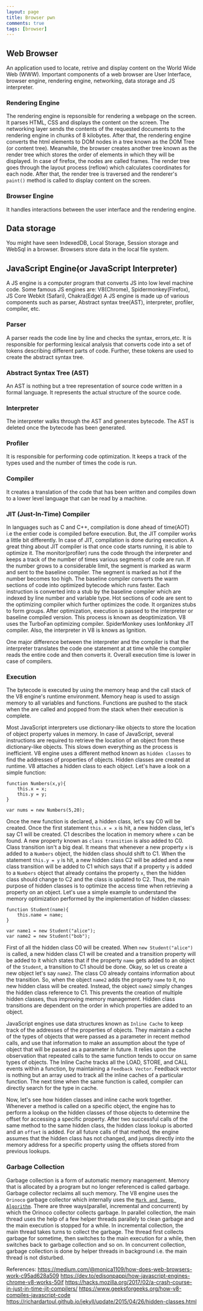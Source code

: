 ```yaml
---
layout: page
title: Browser pwn
comments: true
tags: [browser]
---
```


## Web Browser
An application used to locate, retrive and display content on the World Wide Web (WWW). Important components of a web browser are User Interface, browser engine, rendering engine, networking, data storage and JS interpreter.

### Rendering Engine
The rendering engine is repsonsible for rendering a webpage on the screen. It parses HTML, CSS and displays the content on the screen. The networking layer sends the contents of the requested documents to the rendering engine in chunks of 8 kilobytes. After that, the rendering engine converts the html elements to DOM nodes in a tree known as the DOM Tree (or content tree). Meanwhile, the browser creates another tree known as the render tree which stores the order of elements in which they will be displayed. In case of firefox, the nodes are called frames. The render tree goes through the layout process (reflow) which calculates coordinates for each node. After that, the render tree is traversed and the renderer's `paint()` method is called to display content on the screen.

### Browser Engine
It handles interactions between the user interface and the rendering engine. 

## Data storage
You might have seen IndexedDB, Local Storage, Session storage and WebSql in a browser. Browsers store data in the local file system.

## JavaScript Engine(or JavaScript Interpreter)
A JS engine is a computer program that converts JS into low level machine code. Some famous JS engines are:
V8(Chrome), Spidermonkey(Firefox), JS Core Webkit (Safari), Chakra(Edge)
A JS engine is made up of various components such as parser, Abstract syntax tree(AST), interpreter, profiler, compiler, etc.

### Parser
A parser reads the code line by line and checks the syntax, errors,etc. It is responsible for performing lexical analysis that converts code into a set of tokens describing different parts of code. Further, these tokens are used to create the abstract syntax tree.

### Abstract Syntax Tree (AST)
An AST is nothing but a tree representation of source code written in a formal language. It represents the actual structure of the source code.

### Interpreter
The interpreter walks through the AST and generates bytecode. The AST is deleted once the bytecode has been generated.

### Profiler
It is responsible for performing code optimization. It keeps a track of the types used and the number of times the code is run. 

### Compiler
It creates a translation of the code that has been written and compiles down to a lower level language that can be read by a machine. 

### JIT (Just-In-Time) Compiler
In languages such as C and C++, compilation is done ahead of time(AOT) i.e the entier code is compiled before execution. But, the JIT compiler works a little bit differently. In case of JIT, compilation is done during execution. A great thing about JIT compiler is that once code starts running, it is able to optimize it. 
The monitor(profiler) runs the code through the interpreter and keeps a track of the number of times various segments of code are run. If the number grows to a considerable limit, the segment is marked as warm and sent to the baseline compiler. The segment is marked as hot if the number becomes too high. 
The baseline compiler converts the warm sections of code into optimized bytecode which runs faster. Each instruction is converted into a stub by the baseline compiler which are indexed by line number and variable type. 
Hot sections of code are sent to the optimizing compiler which further optimizes the code. It organizes stubs to form groups. After optimization, execution is passed to the interpreter or baseline compiled version. This process is known as deoptimization. 
V8 uses the TurboFan optimizing compiler. SpiderMonkey uses IonMonkey JIT compiler. Also, the interpreter in V8 is knows as Ignition.

One major difference between the interpreter and the compiler is that the interpreter translates the code one statement at at time while the compiler reads the entire code and then converts it. Overall execution time is lower in case of compilers.


### Execution 
The bytecode is executed by using the memory heap and the call stack of the V8 engine's runtime environment. Memory heap is used to assign memory to all variables and functions. Functions are pushed to the stack when the are called and popped from the stack when their execution is complete.

Most JavaScript interpreters use dictionary-like objects to store the location of object property values in memory. In case of JavaScript, several instructions are required to retrieve the location of an object  from these dictionary-like objects. This slows down everything as the process is inefficient. V8 engine uses a different method known as `hidden classes` to find the addresses of properties of objects. Hidden classes are created at runtime. V8 attaches a hidden class to each object. Let's have a look on a simple function:
```
function Numbers(x,y){
    this.x = x;
    this.y = y;
}

var nums = new Numbers(5,20);
```
Once the new function is declared, a hidden class, let's say C0 will be created. Once the first statement `this.x = x` is hit, a new hidden class, let's say C1 will be created. C1 describes the location in memory where `x` can be found. A new property known as `class transition` is also added to C0. Class transition isn't a big deal. It means that whenever a new property `x` is added to a `Numbers` object, the hidden class should shift to C1. When the statement `this.y = y` is hit, a new hidden class C2 will be added and a new class transition will be added to C1 which says that if a property `y` is added to a `Numbers` object that already contains the property `x`, then the hidden class should change to C2 and the class is updated to C2. Thus, the main purpose of hidden classes is to optimize the access time when retrieving a property on an object.
Let's use a simple example to understand the memory optimization performed by the implementation of hidden classes:
```
function Student(name){
    this.name = name;
}

var name1 = new Student("alice");
var name2 = new Student("bob");
```
First of all the hidden class C0 will be created. When `new Student("alice")` is called, a new hidden class C1 will be created and a transition property will be added to it which states that if the property `name` gets added to an object of the `Student`, a transition to C1 should be done. Okay, so let us create a new object let's say `name2`. The class C0 already contains information about the transition. So, when the object `name2` adds the property `name` to it, no new hidden class will be created. Instead, the object `name2` simply changes the hidden class reference to C1. This prevents the creation of multiple hidden classes, thus improving memory management. Hidden class transitions are dependent on the order in which properties are added to an object.

JavaScript engines use data structures known as `Inline Cache` to keep track of the addresses of the properties of objects. They maintain a cache of the types of objects that were passed as a parameter in recent method calls, and use that information to make an assumption about the type of object that will be passed as a parameter in future. It relies upon the observation that repeated calls to the same function tends to occur on same types of objects. The Inline Cache tracks all the LOAD, STORE, and CALL events within a function, by maintaining a `Feedback Vector`. Feedback vector is nothing but an array used to track all the inline caches of a particular function. The next time when the same function is called, compiler can directly search for the type in cache. 

Now, let's see how hidden classes and inline cache work together. Whenever a method is called on a specific object, the engine has to perform a lookup on the hidden classes of those objects to determine the offset for accessing a specific property. After two successful calls of the same method to the same hidden class, the hidden class lookup is aborted and an `offset` is added. For all future calls of that method, the engine assumes that the hidden class has not changed, and jumps directly into the memory address for a specific property using the offsets stored from previous lookups. 

### Garbage Collection
Garbage collection is a form of automatic memory management. Memory that is allocated by a program but no longer referenced is called garbage. Garbage collector reclaims all such memory. The V8 engine uses the `Orinoco` garbage collector which internally uses the [`Mark and Sweep Algorithm`](https://www.geeksforgeeks.org/mark-and-sweep-garbage-collection-algorithm/). There are three ways(parallel, incremental and concurrent) by which the Orinoco collector collects garbage. In parallel collection, the main thread uses the help of a few helper threads parallely to clean garbage and the main execution is stopped for a while. In incremental collection, the main thread takes turns to collect the garbage. The thread first collects garbage for sometime, then switches to the main execution for a while, then switches back to garbage collection and so on. In concurrent collection, garbage collection is done by helper threads in background i.e. the main thread is not disturbed. 

References:
https://medium.com/@monica1109/how-does-web-browsers-work-c95ad628a509
https://dev.to/edisonpappi/how-javascript-engines-chrome-v8-works-50if
https://hacks.mozilla.org/2017/02/a-crash-course-in-just-in-time-jit-compilers/
https://www.geeksforgeeks.org/how-v8-compiles-javascript-code
https://richardartoul.github.io/jekyll/update/2015/04/26/hidden-classes.html